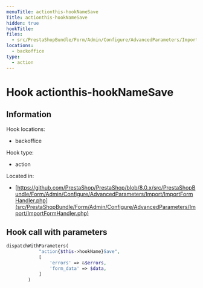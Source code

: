 ```yaml
---
menuTitle: actionthis-hookNameSave
Title: actionthis-hookNameSave
hidden: true
hookTitle: 
files:
  - src/PrestaShopBundle/Form/Admin/Configure/AdvancedParameters/Import/ImportFormHandler.php
locations:
  - backoffice
type:
  - action
---
```


# Hook actionthis-hookNameSave

## Information

Hook locations: 
  - backoffice

Hook type: 
  - action

Located in: 
  - [https://github.com/PrestaShop/PrestaShop/blob/8.0.x/src/PrestaShopBundle/Form/Admin/Configure/AdvancedParameters/Import/ImportFormHandler.php](src/PrestaShopBundle/Form/Admin/Configure/AdvancedParameters/Import/ImportFormHandler.php)

## Hook call with parameters

```php
dispatchWithParameters(
            "action{$this->hookName}Save",
            [
                'errors' => &$errors,
                'form_data' => $data,
            ]
        )
```